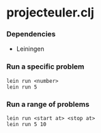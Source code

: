 # projecteuler.clj

### Dependencies
- Leiningen


### Run a specific problem
    lein run <number>
    lein run 5

### Run a range of problems
    lein run <start at> <stop at>
    lein run 5 10
